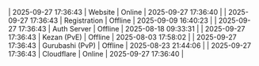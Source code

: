 | 2025-09-27 17:36:43 | Website | Online | 2025-09-27 17:36:40 |
| 2025-09-27 17:36:43 | Registration | Offline | 2025-09-09 16:40:23 |
| 2025-09-27 17:36:43 | Auth Server | Offline | 2025-08-18 09:33:31 |
| 2025-09-27 17:36:43 | Kezan (PvE) | Offline | 2025-08-03 17:58:02 |
| 2025-09-27 17:36:43 | Gurubashi (PvP) | Offline | 2025-08-23 21:44:06 |
| 2025-09-27 17:36:43 | Cloudflare | Online | 2025-09-27 17:36:40 |
